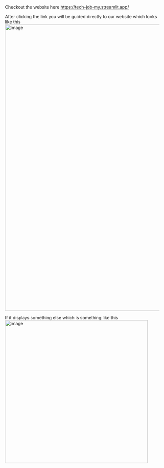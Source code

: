 Checkout the website here 
https://tech-job-my.streamlit.app/

After clicking the link you will be guided directly to our website which looks like this
<img width="934" alt="image" src="https://github.com/user-attachments/assets/da330494-e858-471b-ac12-1dbe66eb30a8" />



If it displays something else which is something like this
<img width="466" alt="image" src="https://github.com/user-attachments/assets/a9c9be5b-177f-491d-8fa3-351fff9e77ef" />


